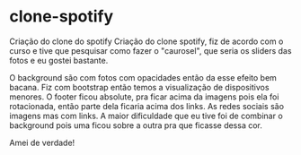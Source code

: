 # clone-spotify
Criação do clone do spotify 
Criação do clone spotify, fiz de acordo com o curso e tive que pesquisar como fazer o "caurosel", que seria os sliders das fotos e eu gostei bastante. 

O background são com fotos com opacidades então da esse efeito bem bacana.
Fiz com bootstrap então temos a visualização de dispositivos menores. 
O footer ficou absolute, pra ficar acima da imagens pois ela foi rotacionada, então parte dela ficaria acima dos links. As redes sociais são imagens mas com links.
A maior dificuldade que eu tive foi de combinar o background pois uma ficou sobre a outra pra que ficasse dessa cor. 

Amei de verdade!
